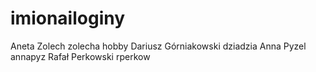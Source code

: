 # imionailoginy

Aneta Zolech zolecha hobby
Dariusz Górniakowski dziadzia
Anna Pyzel annapyz
Rafał Perkowski rperkow
